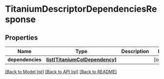 # TitaniumDescriptorDependenciesResponse


## Properties
Name | Type | Description | Notes
------------ | ------------- | ------------- | -------------
**dependencies** | [**list[TitaniumColDependency]**](TitaniumColDependency.md) |  | [optional] 

[[Back to Model list]](../README.md#documentation-for-models) [[Back to API list]](../README.md#documentation-for-api-endpoints) [[Back to README]](../README.md)


